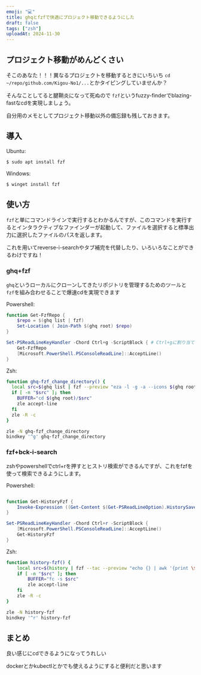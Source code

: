 ```yaml
---
emoji: "💻"
title: ghqとfzfで快適にプロジェクト移動できるようにした
draft: false
tags: ["zsh"]
uploadAt: 2024-11-30
---
```

## プロジェクト移動がめんどくさい

そこのあなた！！！異なるプロジェクトを移動するときにいちいち `cd ~/repo/github.com/Kigou-No1/...`とかタイピングしていませんか？

そんなことしてると腱鞘炎になって死ぬので `fzf`というfuzzy-finderでblazing-fastなcdを実現しましょう。

自分用のメモとしてプロジェクト移動以外の備忘録も残しておきます。

## 導入

Ubuntu:

```bash
$ sudo apt install fzf
```

Windows:

```bash
$ winget install fzf 
```

## 使い方

`fzf`と単にコマンドラインで実行するとわかるんですが、このコマンドを実行するとインタラクティブなファインダーが起動して、ファイルを選択すると標準出力に選択したファイルのパスを返します。

これを用いてreverse-i-searchやタブ補完を代替したり、いろいろなことができるわけですね！

### ghq+fzf

`ghq`というローカルにクローンしてきたリポジトリを管理するためのツールと `fzf`を組み合わせることで爆速cdを実現できます

Powershell:

```powershell
function Get-FzfRepo {
    $repo = $(ghq list | fzf)
    Set-Location ( Join-Path $(ghq root) $repo)
}

Set-PSReadLineKeyHandler -Chord Ctrl+g -ScriptBlock { # Ctrl+gに割り当て
    Get-FzfRepo
    [Microsoft.PowerShell.PSConsoleReadLine]::AcceptLine()
} 
```

Zsh:

```bash
function ghq-fzf_change_directory() {
  local src=$(ghq list | fzf --preview "eza -l -g -a --icons $(ghq root)/{} | tail -n+4 | awk '{print \$6\"/\"\$8\" \"\$9 \" \" \$10}'")
  if [ -n "$src" ]; then
    BUFFER="cd $(ghq root)/$src"
    zle accept-line
  fi
  zle -R -c
}

zle -N ghq-fzf_change_directory
bindkey '^g' ghq-fzf_change_directory
```

### fzf+bck-i-search

zshやpowershellでctrl+rを押すとヒストリ検索ができるんですが、これをfzfを使って検索できるようにします。

Powershell:

```powershell

function Get-HistoryFzf {
    Invoke-Expression ((Get-Content $(Get-PSReadLineOption).HistorySavePath) | fzf)
}

Set-PSReadLineKeyHandler -Chord Ctrl+r -ScriptBlock {
    [Microsoft.PowerShell.PSConsoleReadLine]::AcceptLine()
    Get-HistoryFzf
}

```

Zsh:

```bash
function history-fzf() {
    local src=$(history | fzf --tac --preview "echo {} | awk '{print \$2}' | xargs -I % sh -c 'echo %; history | grep %'")
    if [ -n "$src" ]; then
        BUFFER="fc -s $src"
        zle accept-line
    fi
    zle -R -c
}

zle -N history-fzf
bindkey '^r' history-fzf
```

## まとめ

良い感じにcdできるようになってうれしい

dockerとかkubectlとかでも使えるようにすると便利だと思います
